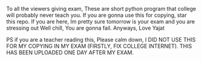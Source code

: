 To all the viewers giving exam,
These are short python program that college will probably never teach you.
If you are gonna use this for copying, star this repo. 
If you are here, Im pretty sure tomorrow is your exam and you are stressing out
Well chill,
You are gonna fail.
Anyways,
Love Yajat


PS if you are a teacher reading this, Please calm down, I DID NOT USE THIS FOR MY COPYING IN MY EXAM
(FIRSTLY, FIX COLLEGE INTERNET). THIS HAS BEEN UPLOADED ONE DAY AFTER MY EXAM.

